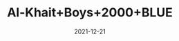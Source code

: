 ---
title: 'Al-Khait+Boys+2000+BLUE'
date: '2021-12-21' 
metatag: '' 
inventory: '4.0' 
draft: false 
# meta description 
shortDescripton: 'Al-Khait+Boys+2000+BLUE'
description: 'Boys'
longdescription: ''
featured: False
# product Price
price: '2093.7'
priceBefore: '2991.0'
# Product Short Description
shortDescription: 'Al-Khait+Boys+2000+BLUE'
productID: 'AA70F201-6762-EC11-995F-005056B3A416'
type: 'products'
category: 'Boys' 
thumnailproduct: 'https://alkhait.eralive.net/images/products/AA70F201-6762-EC11-995F-005056B3A4161.png' 
images:
  - image: 'images/products/AA70F201-6762-EC11-995F-005056B3A4161.png'  
  - image: 'images/products/AA70F201-6762-EC11-995F-005056B3A4162.png'  
  - image: 'images/products/AA70F201-6762-EC11-995F-005056B3A4163.png'  
---